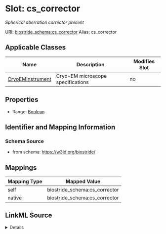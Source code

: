 

# Slot: cs_corrector 


_Spherical aberration corrector present_





URI: [biostride_schema:cs_corrector](https://w3id.org/biostride/schema/cs_corrector)
Alias: cs_corrector

<!-- no inheritance hierarchy -->





## Applicable Classes

| Name | Description | Modifies Slot |
| --- | --- | --- |
| [CryoEMInstrument](CryoEMInstrument.md) | Cryo-EM microscope specifications |  no  |






## Properties

* Range: [Boolean](Boolean.md)




## Identifier and Mapping Information






### Schema Source


* from schema: https://w3id.org/biostride/




## Mappings

| Mapping Type | Mapped Value |
| ---  | ---  |
| self | biostride_schema:cs_corrector |
| native | biostride_schema:cs_corrector |




## LinkML Source

<details>
```yaml
name: cs_corrector
description: Spherical aberration corrector present
from_schema: https://w3id.org/biostride/
rank: 1000
alias: cs_corrector
owner: CryoEMInstrument
domain_of:
- CryoEMInstrument
range: boolean

```
</details>
